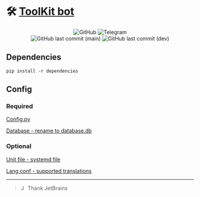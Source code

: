 # 🛠 [ToolKit bot](t.me/Tool_Kit_Bot)

<div align="center">
<img alt="GitHub" src="https://img.shields.io/github/license/igorechek06/ToolKit?style=for-the-badge"/>
<img alt="Telegram" src="https://img.shields.io/badge/Telegam-bot-0088cc?style=for-the-badge&logo=telegram" />

<br> 

<img alt="GitHub last commit (main)" src="https://img.shields.io/github/last-commit/igorechek06/ToolKit/main?label=Last%20main%20commit&style=for-the-badge"/>
<img alt="GitHub last commit (dev)" src="https://img.shields.io/github/last-commit/igorechek06/ToolKit/dev?label=Last%20dev%20commit&style=for-the-badge"/>
</div>

<!-- I know it is wrong -->

## Dependencies

    pip install -r dependencies

## Config

### Required

[Config.py](https://github.com/igorechek06/ToolKit/blob/main/config.sample.py)

[Database - rename to database.db](https://github.com/igorechek06/ToolKit/blob/main/data/database.sample.db)

### Optional

[Unit file - systemd file](https://github.com/igorechek06/ToolKit/blob/main/ToolKit.semple.service)

[Lang conf - supported translations](https://github.com/igorechek06/ToolKit/blob/main/lang_conf.py)

___

> <img src="https://www.jetbrains.com/company/brand/img/jetbrains_logo.png" style="width: 1em" alt="JetBrains logo"/> Thank JetBrains